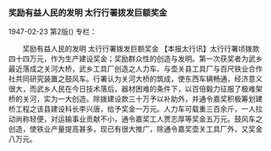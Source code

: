 ### 奖励有益人民的发明  太行行署拨发巨额奖金

1947-02-23
第2版()
专栏：

　　奖励有益人民的发明
    太行行署拨发巨额奖金
    【本报太行讯】太行行署顷拨款四十四万元，作为生产建设奖金；奖励群众性的创造与发明。第一次获奖者为武乡最近落成之关河大桥，武乡工具厂创造之人力车、与壶关县工具厂与百尺铁业合作社共同研究装置之鼓风车。行署认为关河大桥的筑成，使东西车辆畅通，经济意义很大，而武乡人民在今日技术落后，器材困难的条件下，以百倍毅力征服了极难架桥的关河，实为一大创造。除拨建设款三十万予以补助外，并通令嘉奖积极筹划建桥工程之该县建设科长李兴唐，给予奖金一万元。人力车可载重三百余斤，一人拉动尚称轻便，对运输事业贡献不小，通令嘉奖工人贾志厚等奖金五万元。鼓风车之创造，使铁业产量提高甚多，现已有很大推广，除通令嘉奖壶关工具厂外，又奖金八万元。
